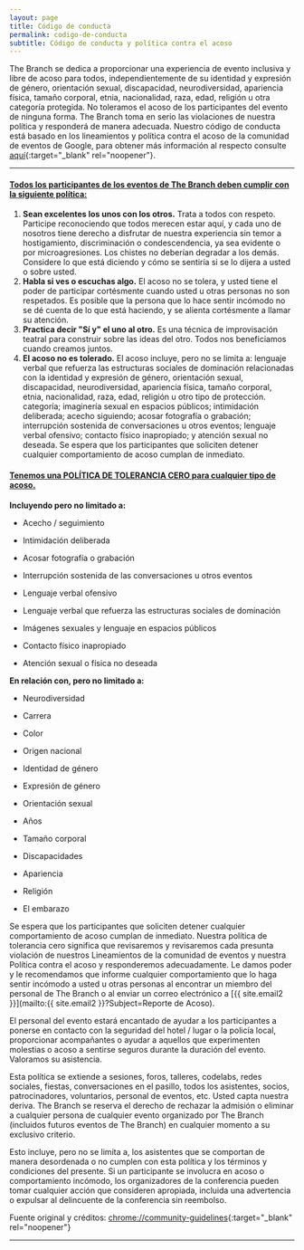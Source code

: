 ```yaml
---
layout: page
title: Código de conducta
permalink: codigo-de-conducta
subtitle: Código de conducta y política contra el acoso
---
```


The Branch se dedica a proporcionar una experiencia de evento inclusiva y libre de acoso para todos, independientemente de su identidad y expresión de género, orientación sexual, discapacidad, neurodiversidad, apariencia física, tamaño corporal, etnia, nacionalidad, raza, edad, religión u otra categoría protegida. No toleramos el acoso de los participantes del evento de ninguna forma. The Branch toma en serio las violaciones de nuestra política y responderá de manera adecuada. Nuestro código de conducta está basado en los lineamientos y política contra el acoso de la comunidad de eventos de Google, para obtener más información al respecto consulte [aquí](https://www.google.com/events/policy/anti-harassmentpolicy.html){:target="_blank" rel="noopener"}.   

* * *

#### <u>Todos los participantes de los eventos de The Branch deben cumplir con la siguiente política:</u>

1.  **Sean excelentes los unos con los otros.**
  Trata a todos con respeto. Participe reconociendo que todos merecen estar aquí, y cada uno de nosotros tiene derecho a disfrutar de nuestra experiencia sin temor a hostigamiento, discriminación o condescendencia, ya sea evidente o por microagresiones. Los chistes no deberían degradar a los demás. Considere lo que está diciendo y cómo se sentiría si se lo dijera a usted o sobre usted.
2.  **Habla si ves o escuchas algo.**
  El acoso no se tolera, y usted tiene el poder de participar cortésmente cuando usted u otras personas no son respetados. Es posible que la persona que lo hace sentir incómodo no se dé cuenta de lo que está haciendo, y se alienta cortésmente a llamar su atención.
3.  **Practica decir "Sí y" el uno al otro.**
  Es una técnica de improvisación teatral para construir sobre las ideas del otro. Todos nos beneficiamos cuando creamos juntos.
4.  **El acoso no es tolerado.**
  El acoso incluye, pero no se limita a: lenguaje verbal que refuerza las estructuras sociales de dominación relacionadas con la identidad y expresión de género, orientación sexual, discapacidad, neurodiversidad, apariencia física, tamaño corporal, etnia, nacionalidad, raza, edad, religión u otro tipo de protección. categoría; imaginería sexual en espacios públicos; intimidación deliberada; acecho siguiendo; acosar fotografía o grabación; interrupción sostenida de conversaciones u otros eventos; lenguaje verbal ofensivo; contacto físico inapropiado; y  atención sexual no deseada. Se espera que los participantes que soliciten detener cualquier comportamiento de acoso cumplan de inmediato.

#### <u>Tenemos una POLÍTICA DE TOLERANCIA CERO para cualquier tipo de acoso.</u>

**Incluyendo pero no limitado a:**

* Acecho / seguimiento  

* Intimidación deliberada 

* Acosar fotografía o grabación

* Interrupción sostenida de las conversaciones u otros eventos

* Lenguaje verbal ofensivo

* Lenguaje verbal que refuerza las estructuras sociales de dominación

* Imágenes sexuales y lenguaje en espacios públicos

* Contacto físico inapropiado

* Atención sexual o física no deseada

**En relación con, pero no limitado a:**

* Neurodiversidad

* Carrera

* Color

* Origen nacional

* Identidad de género

* Expresión de género

* Orientación sexual

* Años

* Tamaño corporal

* Discapacidades

* Apariencia

* Religión

* El embarazo

 Se espera que los participantes que soliciten detener cualquier comportamiento de acoso cumplan de inmediato. Nuestra política de tolerancia cero significa que revisaremos y revisaremos cada presunta violación de nuestros Lineamientos de la comunidad de eventos y nuestra Política contra el acoso y responderemos adecuadamente. Le damos poder y le recomendamos que informe cualquier comportamiento que lo haga sentir incómodo a usted u otras personas al encontrar un miembro del personal de The Branch o al enviar un correo electrónico a [{{ site.email2 }}](mailto:{{ site.email2 }}?Subject=Reporte de Acoso).  

El personal del evento estará encantado de ayudar a los participantes a ponerse en contacto con  la seguridad del hotel / lugar o la policía local, proporcionar acompañantes o ayudar a aquellos que experimenten molestias o acoso a sentirse seguros durante la duración del evento. Valoramos su asistencia.  

Esta política se extiende a sesiones, foros, talleres, codelabs, redes sociales, fiestas, conversaciones en el pasillo, todos los asistentes, socios, patrocinadores, voluntarios, personal de eventos, etc. Usted capta nuestra deriva. The Branch se reserva el derecho de rechazar la admisión o eliminar a cualquier persona de cualquier evento organizado por The Branch (incluidos futuros eventos de The Branch) en cualquier momento a su exclusivo criterio.  

Esto incluye, pero no se limita a, los asistentes que se comportan de manera desordenada o no cumplen con esta política y los términos y condiciones del presente. Si un participante se involucra en acoso o comportamiento incómodo, los organizadores de la conferencia pueden tomar cualquier acción que consideren apropiada, incluida una advertencia o expulsar al delincuente de la conferencia sin reembolso.  

Fuente original y créditos: [chrome://community-guidelines](https://developer.chrome.com/devsummit/community-guidelines){:target="_blank" rel="noopener"}

* * *